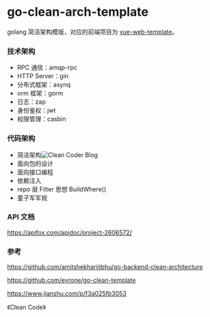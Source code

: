 # go-clean-arch-template
golang 简洁架构模版，对应的前端项目为 [vue-web-template](https://github.com/niudaii/vue-web-template)。

### 技术架构

- RPC 通信：amqp-rpc
- HTTP Server：gin
- 分布式框架：asynq
- orm 框架：gorm
- 日志：zap
- 身份鉴权：jwt
- 权限管理：casbin

### 代码架构

- 简洁架构![Clean Coder Blog](https://nnotes.oss-cn-hangzhou.aliyuncs.com/notes/CleanArchitecture.jpg)
- 面向包的设计
- 面向接口编程
- 依赖注入
- repo 层 Filter 思想 BuildWhere()
- 童子军军规

### API 文档

https://apifox.com/apidoc/project-2606572/

### 参考

https://github.com/amitshekhariitbhu/go-backend-clean-architecture

https://github.com/evrone/go-clean-template

https://www.jianshu.com/p/f3a025fb3053

《Clean Code》